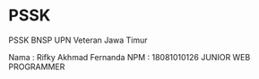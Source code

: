 # PSSK
PSSK BNSP UPN Veteran Jawa Timur

Nama : Rifky Akhmad Fernanda
NPM  : 18081010126
JUNIOR WEB PROGRAMMER 
